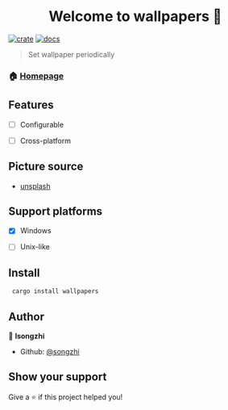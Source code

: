 <h1 align="center">Welcome to wallpapers 👋</h1>

[![crate](https://img.shields.io/crates/v/wallpapers.svg)](https://crates.io/crates/wallpapers)
[![docs](https://docs.rs/wallpapers/badge.svg)](https://docs.rs/wallpapers)

> Set wallpaper periodically

### 🏠 [Homepage](https://github.com/songzhi/wallpapers)

## Features
* [ ] Configurable

* [ ] Cross-platform

## Picture source
* [unsplash](https://unsplash.com)

## Support platforms
* [x] Windows

* [ ] Unix-like

## Install

```sh
 cargo install wallpapers
```

## Author

👤 **lsongzhi**

* Github: [@songzhi](https://github.com/songzhi)

## Show your support

Give a ⭐️ if this project helped you!
